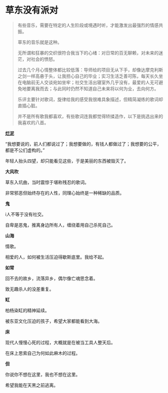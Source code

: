 # 草东没有派对

> 有些音乐，需要在特定的人生阶段或境遇时听，才能激发出最强烈的情感共振。
>
> 草东的音乐就是这种。
>
> 无所谓和狂暴的交织很符合我当下的心绪：对日常的百无聊赖，对未来的迷茫，对社会的愤怒。
>
> 过去几个月心情整体都比较低落：导师给的项目无从下手，却像达摩克利斯之剑一样高悬于头，让我担心自己的毕业；实习生活乏善可陈，每天长久坐在电脑前无人交谈宛如坐牢；社交生活出寝室外几乎没有，最爱的人无可避免地要离我而去；与此同时仍然不知道自己未来将以何为业，去向何方。
>
> 乐评主要针对歌词，旋律给我的感受我很难具象描述，但精简凝练的歌词却直插心脏。
>
> 并不是所有歌我都喜欢，有些歌词连我都觉得矫揉造作，以下是挑选出来的我喜欢的八首。

**[烂泥](https://www.bilibili.com/video/BV1Vq4y1r74d/?spm_id_from=333.337.search-card.all.click&vd_source=9cbbf6c5f082e80250d0d2d899842323)**

“我想要说的，前人们都说过了；我想要做的，有钱人都做过了；我想要的公平，都是不公们虚构的。”

年轻人抬头四望，却只能看见这些，于是美丽的东西被毁灭了。

**大风吹**

草东入坑曲，当时震惊于堪称残忍的歌词。

非常邪恶但始终存在的人性，同理心始终是一种稀缺的品质。

**鬼**

i人不等于没有社交。

自卑是恶鬼，推离身边所有人，缠绕着用自己杀死自己。

**山海**

情歌。

相爱的人，如何被生活压迫得歇斯底里。我给不起。

**如常**

回不去的故乡，流落异乡，偶尔像亡魂思念着。

致无趣杀人的没差重复。

**缸**

柏杨染缸的精神延续。

被东亚文化压迫的孩子，希望大家都能看到大海。

**床**

现代人慢慢心死的过程，大概就是在被当工具人整天后。

在床上思索自己为何如此麻木的过程。

**但**

你说你不想在这里，我也不想在这里。

希望我能在天黑之前逃离。
